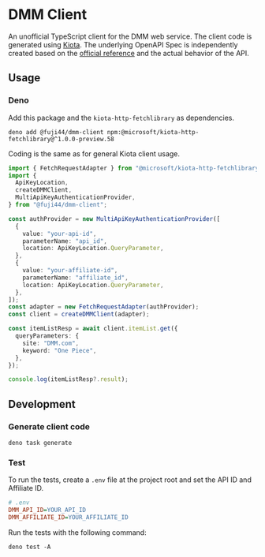 # DMM Client

An unofficial TypeScript client for the DMM web service. The client code is
generated using [Kiota](https://github.com/microsoft/kiota). The underlying
OpenAPI Spec is independently created based on the
[official reference](https://affiliate.dmm.com/api/) and the actual behavior of
the API.

## Usage

### Deno

Add this package and the `kiota-http-fetchlibrary` as dependencies.

```shell
deno add @fuji44/dmm-client npm:@microsoft/kiota-http-fetchlibrary@^1.0.0-preview.58
```

Coding is the same as for general Kiota client usage.

```ts
import { FetchRequestAdapter } from "@microsoft/kiota-http-fetchlibrary";
import {
  ApiKeyLocation,
  createDMMClient,
  MultiApiKeyAuthenticationProvider,
} from "@fuji44/dmm-client";

const authProvider = new MultiApiKeyAuthenticationProvider([
  {
    value: "your-api-id",
    parameterName: "api_id",
    location: ApiKeyLocation.QueryParameter,
  },
  {
    value: "your-affiliate-id",
    parameterName: "affiliate_id",
    location: ApiKeyLocation.QueryParameter,
  },
]);
const adapter = new FetchRequestAdapter(authProvider);
const client = createDMMClient(adapter);

const itemListResp = await client.itemList.get({
  queryParameters: {
    site: "DMM.com",
    keyword: "One Piece",
  },
});

console.log(itemListResp?.result);
```

## Development

### Generate client code

```shell
deno task generate
```

### Test

To run the tests, create a `.env` file at the project root and set the API ID
and Affiliate ID.

```ini
# .env
DMM_API_ID=YOUR_API_ID
DMM_AFFILIATE_ID=YOUR_AFFILIATE_ID
```

Run the tests with the following command:

```shell
deno test -A
```
